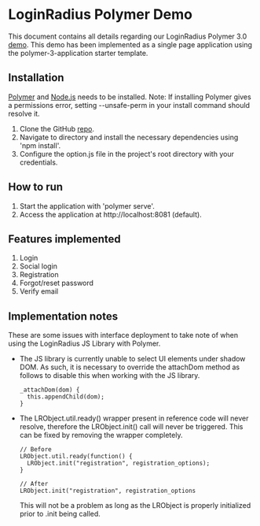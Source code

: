 # LoginRadius Polymer Demo

This document contains all details regarding our LoginRadius Polymer 3.0 [demo](https://github.com/LoginRadius/demo/tree/v2-polymerjs-demo). This demo has been implemented as a single page application using the polymer-3-application starter template.

## Installation

[Polymer](https://www.polymer-project.org/3.0/start/install-3-0) and [Node.js](https://nodejs.org/en/download/) needs to be installed.
Note: If installing Polymer gives a permissions error, setting --unsafe-perm in your install command should resolve it.

1. Clone the GitHub [repo](https://github.com/LoginRadius/demo/tree/v2-polymerjs-demo).
2. Navigate to directory and install the necessary dependencies using 'npm install'.
3. Configure the option.js file in the project's root directory with your credentials.

## How to run

1. Start the application with 'polymer serve'.
2. Access the application at http://localhost:8081 (default).

## Features implemented

1. Login
2. Social login
3. Registration
4. Forgot/reset password
5. Verify email

## Implementation notes

These are some issues with interface deployment to take note of when using the LoginRadius JS Library with Polymer.

- The JS library is currently unable to select UI elements under shadow DOM. As such, it is necessary to override the attachDom method as follows to disable this when working with the JS library.
  ```
  _attachDom(dom) {
    this.appendChild(dom);
  }
  ```
- The LRObject.util.ready() wrapper present in reference code will never resolve, therefore the LRObject.init() call will never be triggered. This can be fixed by removing the wrapper completely.

  ```
  // Before
  LRObject.util.ready(function() {
    LRObject.init("registration", registration_options);
  }

  // After
  LRObject.init("registration", registration_options
  ```

  This will not be a problem as long as the LRObject is properly initialized prior to .init being called.
